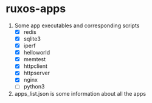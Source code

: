 # ruxos-apps
1. Some app executables and corresponding scripts
    * [x] redis
    * [x] sqlite3
    * [x] iperf
    * [x] helloworld
    * [x] memtest
    * [x] httpclient
    * [x] httpserver
    * [x] nginx
    * [ ] python3
2. apps_list.json is some information about all the apps
